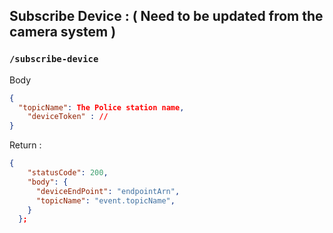 ## Subscribe Device : ( Need to be updated from the camera system )

### `/subscribe-device`

Body

```json
{
  "topicName": The Police station name,
	"deviceToken" : //
}
```

Return :

```json
{
    "statusCode": 200,
    "body": {
      "deviceEndPoint": "endpointArn",
      "topicName": "event.topicName",
    }
  };
```
